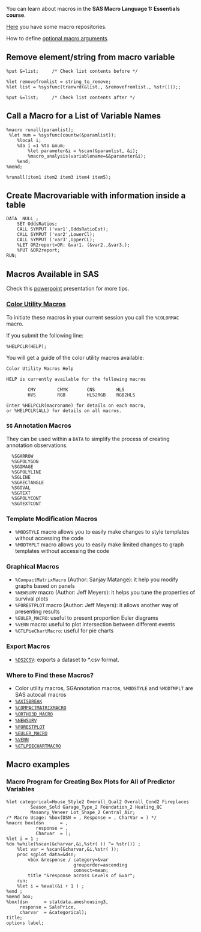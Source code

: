 You can learn about macros in the **SAS Macro Language 1: Essentials course**.

[Here](http://jiangtanghu.com/blog/2011/11/08/my-collection-of-sas-macro-repositories/) you have some macro repositories.

How to define [optional macro arguments](https://communities.sas.com/t5/Base-SAS-Programming/how-to-define-optional-macro-parameters/td-p/259131).
 
## Remove element/string from macro variable 

``` 
%put &=list;     /* Check list contents before */

%let removefromlist = string_to_remove;
%let list = %sysfunc(tranwrd(&list., &removefromlist., %str()));;

%put &=list;     /* Check list contents after */
```

## Call a Macro for a List of Variable Names

``` 
%macro runall(paramlist);
 %let num = %sysfunc(countw(&paramlist));
	%local i;
	%do i =1 %to &num;
		%let parameter&i = %scan(&paramlist, &i);
		%macro_analysis(variablename=&&parameter&i);
	%end;
%mend;

%runall(item1 item2 item3 item4 item5);
```

## Create Macrovariable with information inside a table

```
DATA _NULL_;
	SET OddsRatios;
	CALL SYMPUT ('var1',OddsRatioEst);
	CALL SYMPUT ('var2',LowerCl);
	CALL SYMPUT ('var3',UpperCL);
	%LET OR2report=OR: &var1. (&var2.,&var3.);
	%PUT &OR2report;
RUN;
```

## Macros Available in SAS 

Check this [powerpoint](https://www.google.es/url?sa=t&rct=j&q=&esrc=s&source=web&cd=5&ved=0ahUKEwjnkNj-p5zUAhUB2RQKHR9KA3MQFghHMAQ&url=http%3A%2F%2Fwww.sascommunity.org%2Fmwiki%2Fimages%2Ff%2Ff2%2F5_Macros.pptx&usg=AFQjCNHr9cDvdo8lzpMwXfZU6qaAxV1-vg&sig2=hWHrTpexhuvP2vnAOIjEFA) presentation for more tips.

### [Color Utility Macros](http://support.sas.com/documentation/cdl/en/graphref/69717/HTML/default/viewer.htm#n0z9vlsy95ugxcn1qchqznw88m6e.htm)

To initiate these macros in your current session you call the `%COLORMAC` macro.

If you submit the following line:

```
%HELPCLR(HELP);
```

You will get a guide of the color utility macros available:

``` 
Color Utility Macros Help              
                                                      
HELP is currently available for the following macros 
                                                      
        CMY        CMYK       CNS        HLS          
        HVS        RGB        HLS2RGB    RGB2HLS      
                                                                                                          
Enter %HELPCLR(macroname) for details on each macro, 
or %HELPCLR(ALL) for details on all macros.   

```
 
### `SG` Annotation Macros

They can be used within a `DATA` to simplify the process of creating annotation observations.

``` 
  %SGARROW
  %SGPOLYGON
  %SGIMAGE
  %SGPOLYLINE
  %SGLINE
  %SGRECTANGLE
  %SGOVAL
  %SGTEXT
  %SGPOLYCONT
  %SGTEXTCONT
```

### Template Modification Macros

* `%MODSTYLE` macro allows you to easily make changes to style templates without accessing the code
* `%MODTMPLT` macro allows you to easily make limited changes to graph templates without accessing the code

### Graphical Macros

* `%CompactMatrixMacro` (Author: Sanjay Matange): it help you modify graphs based on panels
* `%NEWSURV` macro (Author: Jeff Meyers): it helps you tune the properties of survival plots
* `%FORESTPLOT` macro (Author: Jeff Meyers): it allows another way of presenting results
* `%EULER_MACRO`: useful to present proportion Euler diagrams
* `%VENN` macro: useful to plot intersection between different events
* `%GTLPieChartMacro`: useful for pie charts

### Export Macros

* [`%DS2CSV`](http://go.documentation.sas.com/?cdcId=pgmmvacdc&cdcVersion=9.4&docsetId=lebaseutilref&docsetTarget=n0yo3bszlrh0byn1j4fxh4ndei8u.htm&locale=en): exports a dataset to \*.csv format.

### Where to Find these Macros?

* Color utility macros, SGAnnotation macros, `%MODSTYLE` and `%MODTMPLT` are SAS autocall macros
* [`%AXISBREAK`](http://blogs.sas.com/content/graphicallyspeaking/2014/11/18/axis-break-appearance-macro/)
* [`%COMPACTMATRIXMACRO`](http://blogs.sas.com/content/graphicallyspeaking/2014/11/18/axis-break-appearance-macro/)
* [`%ORTHO3D_MACRO`](http://blogs.sas.com/content/graphicallyspeaking/2012/08/19/compact-scatter-plot-matrix/)
* [`%NEWSURV`](http://www.sascommunity.org/wiki/Kaplan-Meier_Survival_Plotting_Macro_%25NEWSURV)
* [`%FORESTPLOT`](http://www.sascommunity.org/wiki/Forest_Plotting_Analysis_Macro_%25FORESTPLOT)
* [`%EULER_MACRO`](http://blogs.sas.com/content/graphicallyspeaking/2014/06/29/proportional-euler-diagram/)
* [`%VENN`](http://support.sas.com/resources/papers/proceedings13/243-2013.pdf)
* [`%GTLPIECHARTMACRO`](http://blogs.sas.com/content/graphicallyspeaking/2012/08/26/how-about-some-pie/)

## Macro examples

### Macro Program for Creating Box Plots for All of Predictor Variables

```
%let categorical=House_Style2 Overall_Qual2 Overall_Cond2 Fireplaces 
         Season_Sold Garage_Type_2 Foundation_2 Heating_QC 
         Masonry_Veneer Lot_Shape_2 Central_Air;
/* Macro Usage: %box(DSN = , Response = , CharVar = ) */
%macro box(dsn      = ,
           response = ,
           Charvar  = );
%let i = 1 ;
%do %while(%scan(&charvar,&i,%str( )) ^= %str()) ;
    %let var = %scan(&charvar,&i,%str( ));
    proc sgplot data=&dsn;
        vbox &response / category=&var 
                         grouporder=ascending 
                         connect=mean;
        title "&response across Levels of &var";
    run;
    %let i = %eval(&i + 1 ) ;
%end ;
%mend box;
%box(dsn      = statdata.ameshousing3,
     response = SalePrice,
     charvar  = &categorical);
title;
options label;
```
